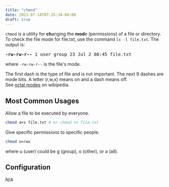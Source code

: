 ```yaml
---
title: "chmod"
date: 2021-07-18T07:25:34-04:00
draft: true
---
```


`chmod` is a utility for **ch**anging the **mod**e (permissions) of a file or
directory. To check the file mode for file.txt, use the command `ls -l file.txt`.
The output is:

<pre>
<b>-rw-rw-r--</b> 1 user group 23 Jul 2 08:45 file.txt
</pre>

where `-rw-rw-r--` is the file's mode.

The first dash is the type of file and is not important.
The next 9 dashes are mode bits. A letter (r,w,x) means on and a dash means off.
<br>
See [octal modes](https://en.wikipedia.org/wiki/Chmod) on wikipedia.

## Most Common Usages

Allow a file to be executed by everyone.

```sh
chmod a+x file.txt # or chmod +x file.txt 
```

Give specific permissions to specific people.

```sh
chmod u=rwx
```

where u (user) could be g (group), o (other), or a (all).

## Configuration

N/A
